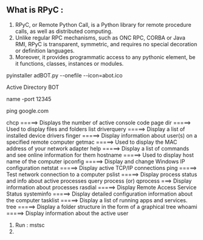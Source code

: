 What is RPyC :
---------------

1. RPyC, or Remote Python Call, is a Python library for remote procedure calls, as well as distributed computing.
2. Unlike regular RPC mechanisms, such as ONC RPC, CORBA or Java RMI, RPyC is transparent, symmetric, and requires
    no special decoration or definition languages.
3. Moreover, it provides programmatic access to any pythonic element, be it functions, classes, instances or modules.


pyinstaller adBOT.py --onefile --icon=abot.ico



Active Directory BOT

name -port 12345

ping google.com

chcp        =====> Displays the number of active console code page
dir         =====> Used to display files and folders list
driverquery =====> Display a list of installed device drivers
finger      =====> Display information about user(s) on a specified remote computer
getmac      =====> Used to display the MAC address of your network adapter
help        =====> Display a list of commands and see online information for them
hostname    =====> Used to display host name of the computer
ipconfig    =====> Display and change Windows IP configuration
netstat	    =====> Display active TCP/IP connections
ping        =====> Test network connection to a computer
pslist	    =====> Display process status and info about active processes
query process 
(or) qprocess ===> Display information about processes
rasdial	    =====> Display Remote Access Service Status
systeminfo	=====> Display detailed configuration information about the computer
tasklist	=====> Display a list of running apps and services.
tree	    =====> Display a folder structure in the form of a graphical tree
whoami      =====> Display information about the active user


1) Run : mstsc
2) 

